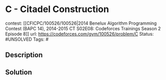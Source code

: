 # C - Citadel Construction

contest: [[CFICPC/100526/100526|2014 Benelux Algorithm Programming Contest (BAPC 14), 2014-2015 CT S02E08: Codeforces Trainings Season 2 Episode 8]]
url: https://codeforces.com/gym/100526/problem/C
Status: #UNSOLVED
Tags: #

## Description

## Solution

